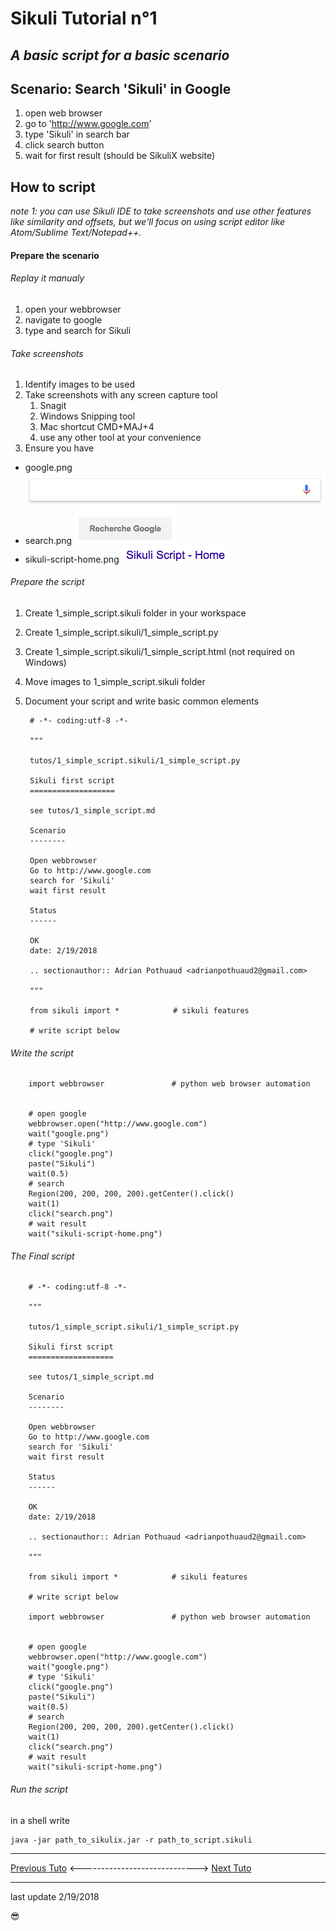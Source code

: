 Sikuli Tutorial n°1
===================

*A basic script for a basic scenario*
------------------------------------

Scenario: Search 'Sikuli' in Google
-------------------------

1. open web browser
2. go to 'http://www.google.com'
3. type 'Sikuli' in search bar
4. click search button
5. wait for first result (should be SikuliX website)

How to script
-------------

*note 1: you can use Sikuli IDE to take screenshots and use other features like similarity and offsets, but we'll focus on using script editor like Atom/Sublime Text/Notepad++.*

#### Prepare the scenario

###### Replay it manualy

1. open your webbrowser
2. navigate to google
3. type and search for Sikuli

###### Take screenshots
1. Identify images to be used
2. Take screenshots with any screen capture tool
    1. Snagit
    2. Windows Snipping tool
    3. Mac shortcut CMD+MAJ+4
    4. use any other tool at your convenience
3. Ensure you have

- google.png ![google.png](1_simple_script.sikuli/google.png)
- search.png ![search.png](1_simple_script.sikuli/search.png)
- sikuli-script-home.png ![sikuli-script-home.png](1_simple_script.sikuli/sikuli-script-home.png)

###### Prepare the script
1. Create 1_simple_script.sikuli folder in your workspace
2. Create 1_simple_script.sikuli/1_simple_script.py
3. Create 1_simple_script.sikuli/1_simple_script.html (not required on Windows)
4. Move images to 1_simple_script.sikuli folder
5. Document your script and write basic common elements


		# -*- coding:utf-8 -*-

		"""

		tutos/1_simple_script.sikuli/1_simple_script.py

		Sikuli first script
		===================

		see tutos/1_simple_script.md

		Scenario
		--------

		Open webbrowser
		Go to http://www.google.com
		search for 'Sikuli'
		wait first result

		Status
		------

		OK
		date: 2/19/2018

		.. sectionauthor:: Adrian Pothuaud <adrianpothuaud2@gmail.com>

		"""

		from sikuli import *            # sikuli features

		# write script below

###### Write the script

		import webbrowser               # python web browser automation


		# open google
		webbrowser.open("http://www.google.com")
		wait("google.png")
		# type 'Sikuli'
		click("google.png")
		paste("Sikuli")
		wait(0.5)
		# search
		Region(200, 200, 200, 200).getCenter().click()
		wait(1)
		click("search.png")
		# wait result
		wait("sikuli-script-home.png")

###### The Final script

		# -*- coding:utf-8 -*-

		"""

		tutos/1_simple_script.sikuli/1_simple_script.py

		Sikuli first script
		===================

		see tutos/1_simple_script.md

		Scenario
		--------

		Open webbrowser
		Go to http://www.google.com
		search for 'Sikuli'
		wait first result

		Status
		------

		OK
		date: 2/19/2018

		.. sectionauthor:: Adrian Pothuaud <adrianpothuaud2@gmail.com>

		"""

		from sikuli import *            # sikuli features

		# write script below

		import webbrowser               # python web browser automation


		# open google
		webbrowser.open("http://www.google.com")
		wait("google.png")
		# type 'Sikuli'
		click("google.png")
		paste("Sikuli")
		wait(0.5)
		# search
		Region(200, 200, 200, 200).getCenter().click()
		wait(1)
		click("search.png")
		# wait result
		wait("sikuli-script-home.png")

###### Run the script
in a shell write


	java -jar path_to_sikulix.jar -r path_to_script.sikuli


___


[Previous Tuto]() <-----------------------------> [Next Tuto]()

___


last update 2/19/2018

:sunglasses:
